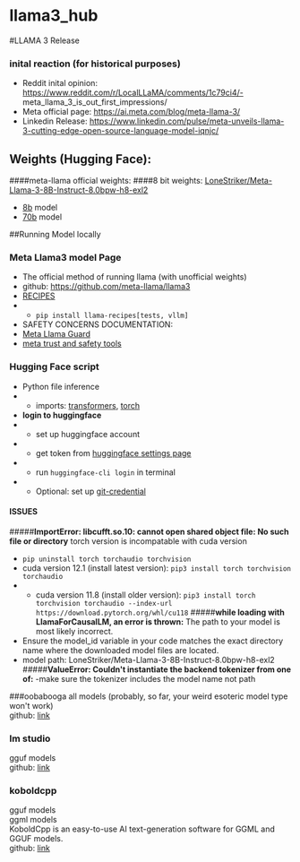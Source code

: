 # llama3_hub
#LLAMA 3 Release 
### inital reaction (for historical purposes)
- Reddit inital opinion: https://www.reddit.com/r/LocalLLaMA/comments/1c79ci4/- meta_llama_3_is_out_first_impressions/
- Meta official page: https://ai.meta.com/blog/meta-llama-3/ 
- Linkedin Release: https://www.linkedin.com/pulse/meta-unveils-llama-3-cutting-edge-open-source-language-model-iqnjc/

## Weights (Hugging Face):
####meta-llama official weights: 
####8 bit weights: [LoneStriker/Meta-Llama-3-8B-Instruct-8.0bpw-h8-exl2](https://huggingface.co/LoneStriker/Meta-Llama-3-8B-Instruct-8.0bpw-h8-exl2/discussions/1) 
- [8b](https://huggingface.co/LoneStriker/Meta-Llama-3-8B-Instruct-8.0bpw-h8-exl2) model
- [70b](https://huggingface.co/LoneStriker/Meta-Llama-3-70B-Instruct-2.25bpw-h6-exl2) model

##Running Model locally
### Meta Llama3 model Page
- The official method of running llama (with unofficial weights)
- github: https://github.com/meta-llama/llama3
- [RECIPES](https://github.com/meta-llama/llama-recipes)
- - `pip install llama-recipes[tests, vllm]`
- SAFETY CONCERNS DOCUMENTATION:
- [Meta Llama Guard](https://github.com/meta-llama/llama-recipes/tree/main/recipes/responsible_ai)
- [meta trust and safety tools](https://llama.meta.com/trust-and-safety/)

### Hugging Face script
- Python file inference
- - imports: [transformers](https://pypi.org/project/transformers/), [torch](https://pypi.org/project/torch/)
- **login to huggingface**
- - set up huggingface account
- - get token from [huggingface settings page](https://huggingface.co/settings/tokens)
- - run `huggingface-cli login` in terminal
- - Optional: set up [git-credential](https://git-scm.com/book/en/v2/Git-Tools-Credential-Storage)

#### ISSUES
#####**ImportError: libcufft.so.10: cannot open shared object file: No such file or directory**
torch version is incompatable with cuda version
- `pip uninstall torch torchaudio torchvision`
- cuda version 12.1 (install latest version): `pip3 install torch torchvision torchaudio`
- - cuda version 11.8 (install older version): `pip3 install torch torchvision torchaudio --index-url https://download.pytorch.org/whl/cu118`
#####**while loading with LlamaForCausalLM, an error is thrown:**
The path to your model is most likely incorrect. 
- Ensure the model_id variable in your code matches the exact directory name where the downloaded model files are located.
- model path: LoneStriker/Meta-Llama-3-8B-Instruct-8.0bpw-h8-exl2
#####**ValueError: Couldn't instantiate the backend tokenizer from one of:**
-make sure the tokenizer includes the model name not path

###oobabooga
all models (probably, so far, your weird esoteric model type won't work)<br>
github: [link](https://github.com/oobabooga/text-generation-webui)
### lm studio
gguf models<br>
github: [link](https://lmstudio.ai/)
### koboldcpp
gguf models<br>ggml models<br>
KoboldCpp is an easy-to-use AI text-generation software for GGML and GGUF models.<br>
github: [link](https://github.com/LostRuins/koboldcpp)